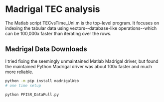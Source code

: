 # Madrigal TEC analysis

The Matlab script TECvsTime_Uni.m is the top-level program.
It focuses on indexing the tabular data using vectors--database-like operations--which can be 100,000x faster than iterating over the rows.

## Madrigal Data Downloads

I tried fixing the seemingly unmaintained Matlab Madrigal driver, but found the maintained Python Madrigal driver was about 100x faster and much more reliable.

```sh
python -m pip install madrigalWeb
# one time setup

python PFISR_DataPull.py
```

